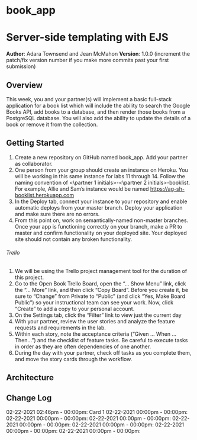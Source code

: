# book_app
# Server-side templating with EJS

**Author**: Adara Townsend and Jean McMahon
**Version**: 1.0.0 (increment the patch/fix version number if you make more commits past your first submission)

## Overview
<!-- Provide a high level overview of what this application is and why you are building it, beyond the fact that it's an assignment for a Code 301 class. (i.e. What's your problem domain?) -->
This week, you and your partner(s) will implement a basic full-stack application for a book list which will include the ability to search the Google Books API, add books to a database, and then render those books from a PostgreSQL database. You will also add the ability to update the details of a book or remove it from the collection.



## Getting Started
<!-- What are the steps that a user must take in order to build this app on their own machine and get it running? -->
1. Create a new repository on GitHub named book_app. Add your partner as collaborator. 
2. One person from your group should create an instance on Heroku. You will be working in this same instance for labs 11 through 14.
Follow the naming convention of <\partner 1 initials>-<\partner 2 initials>-booklist. For example, Allie and Sam’s instance would be named https://ag-sh-booklist.herokuapp.com
3. In the Deploy tab, connect your instance to your repository and enable automatic deploys from your master branch. Deploy your application and make sure there are no errors.
4. From this point on, work on semantically-named non-master branches. Once your app is functioning correctly on your branch, make a PR to master and confirm functionality on your deployed site. Your deployed site should not contain any broken functionality.

###### Trello
1. We will be using the Trello project management tool for the duration of this project.
2. Go to the Open Book Trello Board, open the “… Show Menu” link, click the “… More” link, and then click “Copy Board”. Before you create it, be sure to “Change” from Private to “Public” (and click “Yes, Make Board Public”) so your instructional team can see your work. Now, click “Create” to add a copy to your personal account.
3. On the Settings tab, click the “Filter” link to view just the current day
4. With your partner, review the user stories and analyze the feature requests and requirements in the lab.
5. Within each story, note the acceptance criteria (“Given … When … Then…”) and the checklist of feature tasks. Be careful to execute tasks in order as they are often dependencies of one another.
6. During the day with your partner, check off tasks as you complete them, and move the story cards through the workflow.

## Architecture
<!-- Provide a detailed description of the application design. What technologies (languages, libraries, etc) you're using, and any other relevant design information. -->




## Change Log
<!-- Use this area to document the iterative changes made to your application as each feature is successfully implemented. Use time stamps. Here's an examples:

01-01-2001 4:59pm - Application now has a fully-functional express server, with GET and POST routes for the book resource.

## Credits and Collaborations
<!-- Give credit (and a link) to other people or resources that helped you build this application. -->

02-22-2021 02:46pm - 00:00pm: Card 1
02-22-2021 00:00pm - 00:00pm:
02-22-2021 00:00pm - 00:00pm:
02-22-2021 00:00pm - 00:00pm:
02-22-2021 00:00pm - 00:00pm:
02-22-2021 00:00pm - 00:00pm:
02-22-2021 00:00pm - 00:00pm:
02-22-2021 00:00pm - 00:00pm:
